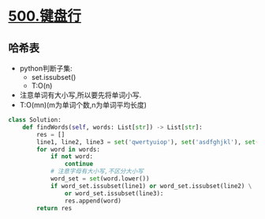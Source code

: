 # [500.键盘行](https://leetcode-cn.com/problems/keyboard-row/)

## 哈希表
+ python判断子集:
	+ set.issubset()
	+ T:O(n)
+ 注意单词有大小写,所以要先将单词小写.
+ T:O(mn)(m为单词个数,n为单词平均长度)

``` python
class Solution:
    def findWords(self, words: List[str]) -> List[str]:
        res = []
        line1, line2, line3 = set('qwertyuiop'), set('asdfghjkl'), set('zxcvbnm')
        for word in words:
            if not word:
                continue
            # 注意字母有大小写,不区分大小写
            word_set = set(word.lower())
            if word_set.issubset(line1) or word_set.issubset(line2) \
                or word_set.issubset(line3):
                res.append(word)
        return res
```